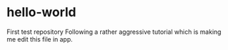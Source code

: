 # hello-world
First test repository
Following a rather aggressive tutorial which is making me edit this file in app. 
